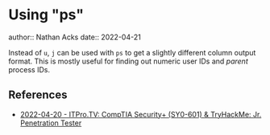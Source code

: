 # Using "ps"

author:: Nathan Acks
date:: 2022-04-21

Instead of `u`, `j` can be used with `ps` to get a slightly different column output format. This is mostly useful for finding out numeric user IDs and *parent* process IDs.

## References

* [2022-04-20 - ITPro.TV: CompTIA Security+ (SY0-601) & TryHackMe: Jr. Penetration Tester](../log/2022-04-20-itprotv-comptia-security-plus-and-tryhackme-jr-penetration-tester.md)

